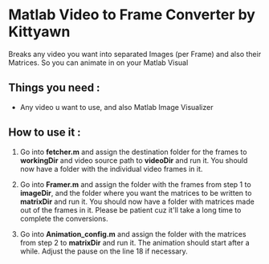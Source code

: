 # Matlab Video to Frame Converter by Kittyawn
Breaks any video you want into separated Images (per Frame) and also their Matrices. So you can animate in on your Matlab Visual

## Things you need :
* Any video u want to use, and also Matlab Image Visualizer

## How to use it :

1. Go into **fetcher.m** and assign the destination folder for the frames to **workingDir** and video source path to **videoDir** and run it.
   You should now have a folder with the individual video frames in it.

2. Go into **Framer.m** and assign the folder with the frames from step 1 to **imageDir**, and the folder where you want the matrices to be written to **matrixDir** and run it.
   You should now have a folder with matrices made out of the frames in it. Please be patient cuz it'll take a long time to complete the conversions.

3. Go into **Animation_config.m** and assign the folder with the matrices from step 2 to **matrixDir** and run it. The animation should start after a while.
   Adjust the pause on the line 18 if necessary.
